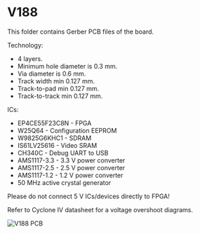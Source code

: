 # V188

This folder contains Gerber PCB files of the board.

Technology:

* 4 layers.
* Minimum hole diameter is 0.3 mm.
* Via diameter is 0.6 mm.
* Track width min 0.127 mm.
* Track-to-pad min 0.127 mm.
* Track-to-track min 0.127 mm.

ICs:

* EP4CE55F23C8N - FPGA
* W25Q64 - Configuration EEPROM
* W9825G6KHC1 - SDRAM
* IS61LV25616 - Video SRAM
* CH340C - Debug UART to USB
* AMS1117-3.3 - 3.3 V power converter
* AMS1117-2.5 - 2.5 V power converter
* AMS1117-1.2 - 1.2 V power converter
* 50 MHz active crystal generator

Please do not connect 5 V ICs/devices directly to FPGA!

Refer to Cyclone IV datasheet for a voltage overshoot diagrams.

![V188 PCB](https://github.com/b-dmitry1/V188/blob/main/V188pcb.jpg)
